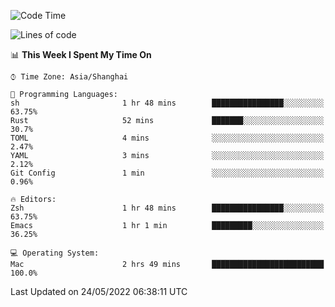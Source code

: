 <!--START_SECTION:waka-->
![Code Time](http://img.shields.io/badge/Code%20Time-711%20hrs%2023%20mins-blue)

![Lines of code](https://img.shields.io/badge/From%20Hello%20World%20I%27ve%20Written-22%20Thousand%20lines%20of%20code-blue)

📊 **This Week I Spent My Time On** 

```text
⌚︎ Time Zone: Asia/Shanghai

💬 Programming Languages: 
sh                       1 hr 48 mins        ████████████████░░░░░░░░░   63.75% 
Rust                     52 mins             ███████░░░░░░░░░░░░░░░░░░   30.7% 
TOML                     4 mins              ░░░░░░░░░░░░░░░░░░░░░░░░░   2.47% 
YAML                     3 mins              ░░░░░░░░░░░░░░░░░░░░░░░░░   2.12% 
Git Config               1 min               ░░░░░░░░░░░░░░░░░░░░░░░░░   0.96%

🔥 Editors: 
Zsh                      1 hr 48 mins        ████████████████░░░░░░░░░   63.75% 
Emacs                    1 hr 1 min          █████████░░░░░░░░░░░░░░░░   36.25%

💻 Operating System: 
Mac                      2 hrs 49 mins       █████████████████████████   100.0%

```


 Last Updated on 24/05/2022 06:38:11 UTC
<!--END_SECTION:waka-->
